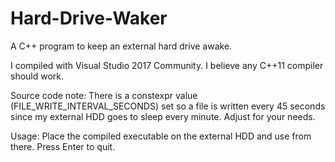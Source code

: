 # Hard-Drive-Waker
A C++ program to keep an external hard drive awake.

I compiled with Visual Studio 2017 Community. I believe any C++11 compiler should work.

Source code note:
There is a constexpr value (FILE_WRITE_INTERVAL_SECONDS) set so a file is written every 45 seconds since my external HDD goes to sleep every minute. Adjust for your needs.

Usage:
Place the compiled executable on the external HDD and use from there. Press Enter to quit.
